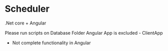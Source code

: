 # Scheduler
.Net core + Angular


Please run scripts on Database Folder
Angular App is excluded - ClientApp
- Not complete functionality in Angular
